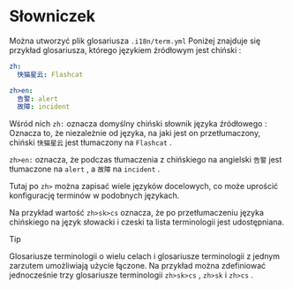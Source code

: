 # Słowniczek

Można utworzyć plik glosariusza `.i18n/term.yml` Poniżej znajduje się przykład glosariusza, którego językiem źródłowym jest chiński :

```yml
zh:
  快猫星云: Flashcat

zh>en:
  告警: alert
  故障: incident
```

Wśród nich `zh:` oznacza domyślny chiński słownik języka źródłowego : Oznacza to, że niezależnie od języka, na jaki jest on przetłumaczony, chiński `快猫星云` jest tłumaczony na `Flashcat` .

`zh>en:` oznacza, że podczas tłumaczenia z chińskiego na angielski `告警` jest tłumaczone na `alert` , a `故障` na `incident` .

Tutaj po `zh>` można zapisać wiele języków docelowych, co może uprościć konfigurację terminów w podobnych językach.

Na przykład wartość `zh>sk>cs` oznacza, że po przetłumaczeniu języka chińskiego na język słowacki i czeski ta lista terminologii jest udostępniana.

> [!TIP]
> Glosariusze terminologii o wielu celach i glosariusze terminologii z jednym zarzutem umożliwiają użycie łączone. Na przykład można zdefiniować jednocześnie trzy glosariusze terminologii `zh>sk>cs` , `zh>sk` i `zh>cs` .
